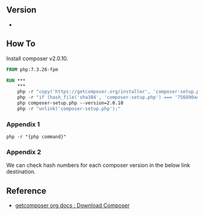 ## Version
- 

## How To
Install composer v2.0.10.

```Dockerfile
FROM php:7.3.26-fpm

RUN ***
    ***
    php -r "copy('https://getcomposer.org/installer', 'composer-setup.php');"
    php -r "if (hash_file('sha384', 'composer-setup.php') === '756890a4488ce9024fc62c56153228907f1545c228516cbf63f885e036d37e9a59d27d63f46af1d4d07ee0f76181c7d3') { echo 'Installer verified'; } else { echo 'Installer corrupt'; unlink('composer-setup.php'); } echo PHP_EOL;"
    php composer-setup.php --version=2.0.10
    php -r "unlink('composer-setup.php');"
```

### Appendix 1
```
php -r "{php command}"
```

### Appendix 2
We can check hash numbers for each composer version in the below link destination.


## Reference
- [getcomposer org docs : Download Composer](https://getcomposer.org/download/)
